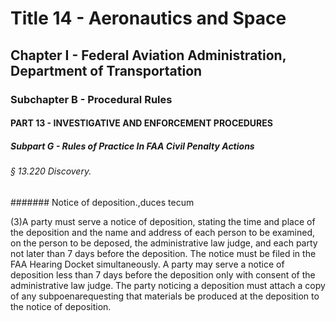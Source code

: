 
# Title 14 - Aeronautics and Space
## Chapter I - Federal Aviation Administration, Department of Transportation
### Subchapter B - Procedural Rules
#### PART 13 - INVESTIGATIVE AND ENFORCEMENT PROCEDURES
##### Subpart G - Rules of Practice In FAA Civil Penalty Actions
###### § 13.220 Discovery.
####### Notice of deposition.,duces tecum

(3)A party must serve a notice of deposition, stating the time and place of the deposition and the name and address of each person to be examined, on the person to be deposed, the administrative law judge, and each party not later than 7 days before the deposition. The notice must be filed in the FAA Hearing Docket simultaneously. A party may serve a notice of deposition less than 7 days before the deposition only with consent of the administrative law judge. The party noticing a deposition must attach a copy of any subpoenarequesting that materials be produced at the deposition to the notice of deposition.
